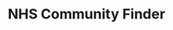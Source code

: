 ---
hackday: 23-cardiff
links:
  presentation: https://docs.google.com/presentation/d/1odKs2xjnyAdlq6bVGybvdFrrjmpwVzScetwWAm6zq-0/view
  video: https://youtu.be/usCtCas79Vo
summary: Finding communities within the NHS Twittershere using @gephi
team:
- '@KevinMonk'
- '@owennewo99'
- '@josephredfern'
- '@davehodge'
thumbnail: nhs_community_finder.png
title: NHS Community Finder
---